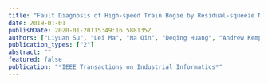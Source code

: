 ```yaml
---
title: "Fault Diagnosis of High-speed Train Bogie by Residual-squeeze Net"
date: 2019-01-01
publishDate: 2020-01-20T15:49:16.588135Z
authors: ["Liyuan Su", "Lei Ma", "Na Qin", "Deqing Huang", "Andrew Kemp"]
publication_types: ["2"]
abstract: ""
featured: false
publication: "*IEEE Transactions on Industrial Informatics*"
---
```


